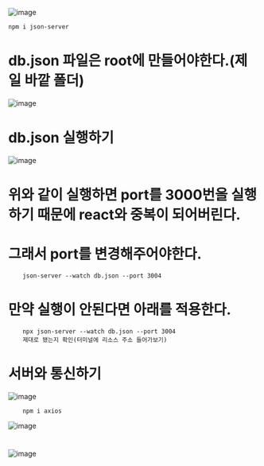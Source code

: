 
![image](https://github.com/sxhyxn/react_basic/assets/129706893/12c725be-7add-4792-a30d-3fe7dab44f60)

    npm i json-server

# db.json 파일은 root에 만들어야한다.(제일 바깥 폴더)
![image](https://github.com/sxhyxn/react_basic/assets/129706893/9b3e1925-2eff-461f-a453-f35c54dda2fc)

# db.json 실행하기
![image](https://github.com/sxhyxn/react_basic/assets/129706893/23cf4d7a-51db-4d15-8479-1c67e1c6b3ca)
# 위와 같이 실행하면 port를 3000번을 실행하기 때문에 react와 중복이 되어버린다.
# 그래서 port를 변경해주어야한다.
        json-server --watch db.json --port 3004
# 만약 실행이 안된다면 아래를 적용한다.
        npx json-server --watch db.json --port 3004
        제대로 됐는지 확인(터미널에 리소스 주소 들어가보기)

# 서버와 통신하기
![image](https://github.com/sxhyxn/react_basic/assets/129706893/ee60716d-fa99-4ebb-8747-02356f32a638)

        npm i axios

![image](https://github.com/sxhyxn/react_basic/assets/129706893/d962ef85-cf87-4c68-a63f-81fe8921afd6)


# #
![image](https://github.com/sxhyxn/react_basic/assets/129706893/7128efa4-2d40-4f37-b9d4-866f8225ed52)
